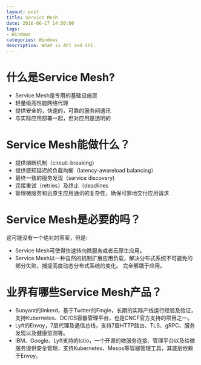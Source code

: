 ```yaml
---
layout: post
title: Service Mesh
date: 2016-06-17 14:50:00
tags:
- Windows
categories: Windows
description: What is API and SPI.
---
```


# 什么是Service Mesh?
* Service Mesh是专用的基础设施层
* 轻量级高性能网络代理
* 提供安全的，快速的，可靠的服务间通讯
* 与实际应用部署一起，但对应用是透明的

# Service Mesh能做什么？
* 提供熔断机制（circuit-breaking）
* 提供感知延迟的负载均衡（latency-awareload balancing）
* 最终一致的服务发现（service discovery)
* 连接重试（retries）及终止（deadlines
* 管理微服务和云原生应用通讯的复杂性，确保可靠地交付应用请求


# Service Mesh是必要的吗？
这可能没有一个绝对的答案，但是:
* Service Mesh可使得快速转向微服务或者云原生应用。
* Service Mesh以一种自然的机制扩展应用负载，解决分布式系统不可避免的部分失败，捕捉高度动态分布式系统的变化。
完全解耦于应用。

# 业界有哪些Service Mesh产品？
* Buoyant的linkerd，基于Twitter的Fingle，长期的实际产线运行经验及验证，支持Kubernetes、DC/OS容器管理平台，也是CNCF官方支持的项目之一。
* Lyft的Envoy，7层代理及通信总线，支持7层HTTP路由、TLS、gRPC、服务发现以及健康监测等。
* IBM、Google、Lyft支持的Istio，一个开源的微服务连接、管理平台以及给微服务提供安全管理，支持Kubernetes、Mesos等容器管理工具，其底层依赖于Envoy。





